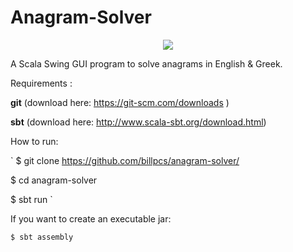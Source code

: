 Anagram-Solver
==============


<p align="center">
<img src="http://i.imgur.com/OQEQ1as.png">
</p>


A Scala Swing GUI program to solve anagrams in English & Greek.

Requirements : 

**git**
(download here: https://git-scm.com/downloads )

**sbt**
(download here: http://www.scala-sbt.org/download.html)



How to run:

`
$ git clone https://github.com/billpcs/anagram-solver/ 

$ cd anagram-solver 

$ sbt run 
`

If you want to create an executable jar:

`
$ sbt assembly
`

